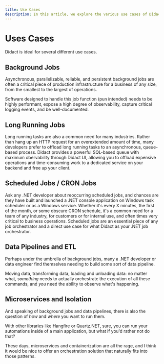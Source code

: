 ```yaml
---
title: Use Cases
description: In this article, we explore the various use cases of Didact as a .NET job orchestrator. In particular, we observe that Didact is perfectly built for background jobs, data pipelines, etl, and microservice adoption.
---
```


# Uses Cases

Didact is ideal for several different use cases.

## Background Jobs

Asynchronous, parallelizable, reliable, and persistent background jobs are often a critical piece of production infrastructure for a business of any size, from the smallest to the largest of operations.

Software designed to handle this job function (pun intended) needs to be highly performant, expose a high degree of observability, capture critical logging events, and be well-documented.

## Long Running Jobs

Long running tasks are also a common need for many industries. Rather than hang up an HTTP request for an overextended amount of time, many developers prefer to offload long running tasks to an asynchronous, queue-based process. Didact provides a powerful SQL-based queue with maximum obervability through Didact UI, allowing you to offload expensive operations and time-consuming work to a dedicated service on your backend and free up your client.

## Scheduled Jobs / CRON Jobs

Ask any .NET developer about reoccurring scheduled jobs, and chances are they have built and launched a .NET console application on Windows task scheduler or as a Windows service. Whether it's every X minutes, the first of the month, or some obscure CRON schedule, it's a common need for a team of any industry, for customers or for internal use, and often times very critical to business operations. Scheduled jobs are an essential piece of any job orchestrator and a direct use case for what Didact as your .NET job orchestrator.

## Data Pipelines and ETL

Perhaps under the umbrella of background jobs, many a .NET developer or data engineer find themselves needing to build some sort of data pipeline.

Moving data, transforming data, loading and unloading data: no matter what, *something* needs to actually orchestrate the execution of all these commands, and *you* need the ability to observe what's happening.

## Microservices and Isolation

And speaking of background jobs and data pipelines, there is also the question of *how* and *where* you want to run them.

With other libraries like Hangfire or Quartz.NET, sure, you can run your automations inside of a main application, but what if you'd rather not do that?

These days, microservices and containerization are all the rage, and I think it would be nice to offer an orchestration solution that naturally fits into those patterns.